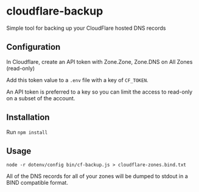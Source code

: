 # cloudflare-backup

Simple tool for backing up your CloudFlare hosted DNS records

## Configuration

In Cloudflare, create an API token with Zone.Zone, Zone.DNS on All Zones (read-only)

Add this token value to a `.env` file with a key of `CF_TOKEN`.

An API token is preferred to a key so you can limit the access to read-only on a subset of the account.

## Installation

Run `npm install`

## Usage

`node -r dotenv/config bin/cf-backup.js > cloudflare-zones.bind.txt`

All of the DNS records for all of your zones will be dumped to stdout in a BIND compatible format.
